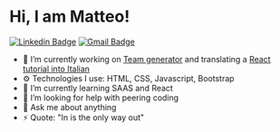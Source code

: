 # Hi, I am Matteo!

 [![Linkedin Badge](https://img.shields.io/badge/-Matteo_Russo-blue?style=flat-square&logo=Linkedin&logoColor=white&link=https://www.linkedin.com/in/mrmatteorusso//)](https://www.linkedin.com/in/mrmatteorusso/) [![Gmail Badge](https://img.shields.io/badge/-mrmatteorusso@gmail.com-c14438?style=flat-square&logo=Gmail&logoColor=white&link=mailto:mrmatteorusso@gmail.com)](mailto:mrmatteorusso@gmail.com)


- 🔭 I’m currently working on [Team generator](https://github.com/mrmatteorusso/Team-Generator) and translating a [React tutorial into Italian](https://fullstackopen.com/en/)
- ⚙️ Technologies I use: HTML, CSS, Javascript, Bootstrap 
- 🌱 I’m currently learning SAAS and React
- 🤔 I’m looking for help with peering coding
- 💬 Ask me about anything
- ⚡ Quote: "In is the only way out"
